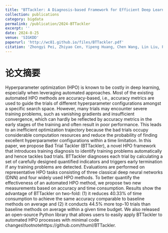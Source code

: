 ```yaml
---
title: "BTTackler: A Diagnosis-based Framework for Efficient Deep Learning Hyperparameter Optimization"
collection: publications
category: bigdata
permalink: /publication/2024-BTTackler
excerpt: ''
date: 2024-8-25
venue: 'SIGKDD'
paperurl: 'http://wc81.github.io/files/BTTackler.pdf'
citation: 'Zhongyi Pei, Zhiyao Cen, Yipeng Huang, Chen Wang, Lin Liu, Philip Yu, Mingsheng Long, Jianmin Wang. BTTackler: A Diagnosis-based Framework for Efficient Deep Learning Hyperparameter Optimization. SIGKDD 2024.'
---
```


论文摘要
======
Hyperparameter optimization (HPO) is known to be costly in deep learning, especially when leveraging automated approaches. Most of the existing automated HPO methods are accuracy-based, i.e., accuracy metrics are used to guide the trials of different hyperparameter configurations amongst a specific search space. However, many trials may encounter severe training problems, such as vanishing gradients and insufficient convergence, which can hardly be reflected by accuracy metrics in the early stages of the training and often result in poor performance. This leads to an inefficient optimization trajectory because the bad trials occupy considerable computation resources and reduce the probability of finding excellent hyperparameter configurations within a time limitation. In this paper, we propose Bad Trial Tackler (BTTackler), a novel HPO framework that introduces training diagnosis to identify training problems automatically and hence tackles bad trials. BTTackler diagnoses each trial by calculating a set of carefully designed quantified indicators and triggers early termination if any training problems are detected. Evaluations are performed on representative HPO tasks consisting of three classical deep neural networks (DNN) and four widely used HPO methods. To better quantify the effectiveness of an automated HPO method, we propose two new measurements based on accuracy and time consumption. Results show the advantage of BTTackler on two-fold: (1) it reduces 40.33% of time consumption to achieve the same accuracy comparable to baseline methods on average and (2) it conducts 44.5% more top-10 trials than baseline methods on average within a given time budget. We also released an open-source Python library that allows users to easily apply BTTackler to automated HPO processes with minimal code changes\footnotehttps://github.com/thuml/BTTackler.